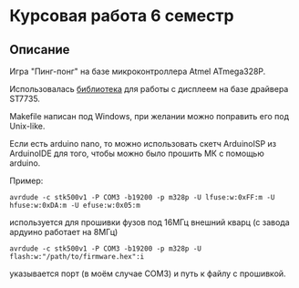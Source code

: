 # Курсовая работа 6 семестр

## Описание

Игра "Пинг-понг" на базе микроконтроллера Atmel ATmega328P.  

Использовалась [библиотека](https://github.com/barskern/avr-st7735)
для работы с дисплеем на базе драйвера ST7735.

Makefile написан под Windows, при желании можно поправить его под Unix-like.

Если есть arduino nano, то можно использовать скетч ArduinoISP из ArduinoIDE
для того, чтобы можно было прошить МК с помощью arduino.

Пример:

```
avrdude -c stk500v1 -P COM3 -b19200 -p m328p -U lfuse:w:0xFF:m -U hfuse:w:0xDA:m -U efuse:w:0x05:m
```
используется для прошивки фузов под 16МГц внешний кварц (с завода ардуино работает на 8МГц)

```
avrdude -c stk500v1 -P COM3 -b19200 -p m328p -U flash:w:"/path/to/firmware.hex":i
```
указывается порт (в моём случае COM3) и путь к файлу с прошивкой.